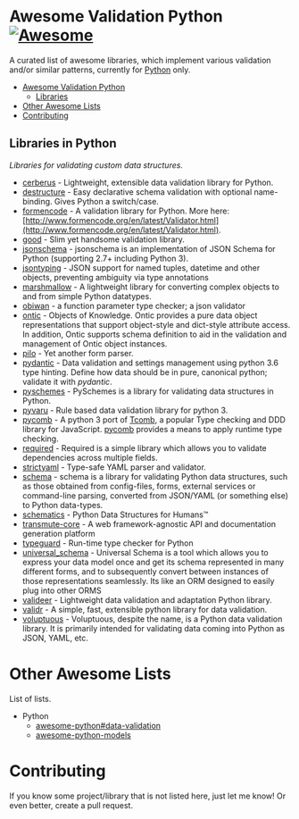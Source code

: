 # Awesome Validation Python [![Awesome](https://cdn.rawgit.com/sindresorhus/awesome/d7305f38d29fed78fa85652e3a63e154dd8e8829/media/badge.svg)](https://github.com/sindresorhus/awesome)
A curated list of awesome libraries, which implement various validation and/or similar patterns, currently for [Python](https://www.python.org) only.

- [Awesome Validation Python](#awesome-validation-python)
    - [Libraries](#libraries-in-python)
- [Other Awesome Lists](#other-awesome-lists)    
- [Contributing](#contributing)

## Libraries in Python
*Libraries for validating custom data structures.*  

- [cerberus](https://github.com/pyeve/cerberus) - Lightweight, extensible data validation library for Python.
- [destructure](https://github.com/selik/destructure) - Easy declarative schema validation with optional name-binding. Gives Python a switch/case.
- [formencode](https://github.com/formencode/formencode) - A validation library for Python. More here: [http://www.formencode.org/en/latest/Validator.html](http://www.formencode.org/en/latest/Validator.html).
- [good](https://github.com/kolypto/py-good) - Slim yet handsome validation library.
- [jsonschema](https://github.com/Julian/jsonschema) - jsonschema is an implementation of JSON Schema for Python (supporting 2.7+ including Python 3). 
- [jsontyping](https://github.com/m-click/jsontyping) - JSON support for named tuples, datetime and other objects, preventing ambiguity via type annotations
- [marshmallow](https://github.com/marshmallow-code/marshmallow) - A lightweight library for converting complex objects to and from simple Python datatypes.
- [obiwan](https://github.com/williame/obiwan) - a function parameter type checker; a json validator
- [ontic](https://github.com/neoinsanity/ontic) - Objects of Knowledge. Ontic provides a pure data object representations that support object-style and dict-style attribute access. In addition, Ontic supports schema definition to aid in the validation and management of Ontic object instances.
- [pilo](https://github.com/bninja/pilo) - Yet another form parser.
- [pydantic](https://github.com/samuelcolvin/pydantic/) - Data validation and settings management using python 3.6 type hinting. Define how data should be in pure, canonical python; validate it with _pydantic_.
- [pyschemes](https://github.com/shivylp/pyschemes) - PySchemes is a library for validating data structures in Python.
- [pyvaru](https://github.com/daveoncode/pyvaru) - Rule based data validation library for python 3.  
- [pycomb](https://github.com/fcracker79/pycomb) - A python 3 port of [Tcomb](https://github.com/gcanti/tcomb), a popular Type checking and DDD library for JavaScript. [pycomb](https://github.com/fcracker79/pycomb) provides a means to apply runtime type checking.
- [required](https://github.com/shezadkhan137/required) - Required is a simple library which allows you to validate dependencies across multiple fields.
- [strictyaml](https://github.com/crdoconnor/strictyaml) - Type-safe YAML parser and validator. 
- [schema](https://github.com/keleshev/schema) - schema is a library for validating Python data structures, such as those obtained from config-files, forms, external services or command-line parsing, converted from JSON/YAML (or something else) to Python data-types.
- [schematics](https://github.com/schematics/schematics) - Python Data Structures for Humans™
- [transmute-core](https://github.com/toumorokoshi/transmute-core) - A web framework-agnostic API and documentation generation platform
- [typeguard](https://github.com/agronholm/typeguard) - Run-time type checker for Python
- [universal_schema](https://github.com/genixpro/universal_schema) - Universal Schema is a tool which allows you to express your data model once and get its schema represented in many different forms, and to subsequently convert between instances of those representations seamlessly. Its like an ORM designed to easily plug into other ORMS
- [valideer](https://github.com/podio/valideer) - Lightweight data validation and adaptation Python library.
- [validr](https://github.com/guyskk/validr) - A simple, fast, extensible python library for data validation.
- [voluptuous](https://github.com/alecthomas/voluptuous) - Voluptuous, despite the name, is a Python data validation library. It is primarily intended for validating data coming into Python as JSON, YAML, etc.

# Other Awesome Lists

List of lists.

- Python
  - [awesome-python#data-validation](https://awesome-python.com/#data-validation)
  - [awesome-python-models](https://github.com/grundic/awesome-python-models)
  
# Contributing
If you know some project/library that is not listed here, just let me know! Or even better, create a pull request.
